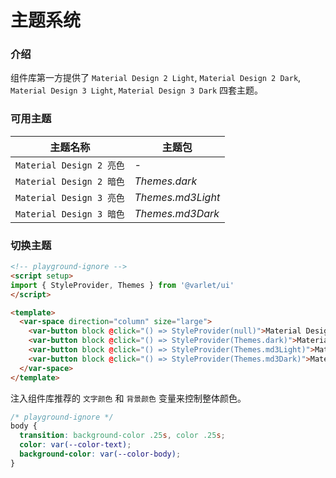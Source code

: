 # 主题系统

### 介绍

组件库第一方提供了 `Material Design 2 Light`, `Material Design 2 Dark`, `Material Design 3 Light`, `Material Design 3 Dark` 四套主题。

### 可用主题

| 主题名称 | 主题包 |
| --- | --- |
| `Material Design 2 亮色` | _-_ |
| `Material Design 2 暗色` | _Themes.dark_ |
| `Material Design 3 亮色` | _Themes.md3Light_ |
| `Material Design 3 暗色` | _Themes.md3Dark_ |

### 切换主题

```html
<!-- playground-ignore -->
<script setup>
import { StyleProvider, Themes } from '@varlet/ui'
</script>

<template>
  <var-space direction="column" size="large">
    <var-button block @click="() => StyleProvider(null)">Material Design 2 亮色</var-button>
    <var-button block @click="() => StyleProvider(Themes.dark)">Material Design 2 暗色</var-button>
    <var-button block @click="() => StyleProvider(Themes.md3Light)">Material Design 3 亮色</var-button>
    <var-button block @click="() => StyleProvider(Themes.md3Dark)">Material Design 3 暗色</var-button>
  </var-space>
</template>
```

注入组件库推荐的 `文字颜色` 和 `背景颜色` 变量来控制整体颜色。

```css
/* playground-ignore */
body {
  transition: background-color .25s, color .25s;
  color: var(--color-text);
  background-color: var(--color-body);
}
```
